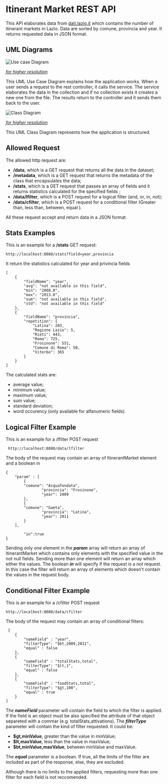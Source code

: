 # Itinerant Market REST API

This API elaborates data from [dati.lazio.it](http://dati.lazio.it/catalog/dataset/f4407fb8-5e36-4311-8422-02d463741780/resource/0fe222fb-213a-4420-b57f-b17e45dbb03d/download/oscoitineranti.csv) which contains the number of itinerant markets in Lazio. Data are sorted by comune, provincia and year. It returns requested data in JSON format.

## UML Diagrams

![Use case Diagram](https://lh3.googleusercontent.com/U0ptTLMbYW2Bze9x1EjsWd_eUhL56Pv0eQUAAXNq1u3IG7VeGd5CMWVVK86WCAG70CL-WjmHnmU "Use Case Diagram")

[*for higher resolution*](https://drive.google.com/open?id=1CE5xuEbxI863LohV2P2lNkLxhkA9CWYb)

This UML Use Case Diagram explains how the application works. When a user sends a request to the rest controller, it calls the service. The service elaborates the data in the collection and if no collection exists it creates a new one from the file. The results return to the controller and it sends them back to the user.

![Class Diagram](https://lh3.googleusercontent.com/XJDnXbyIfx2APcS1KCfDwPqUziexK0k85NTsHe2U_Wo1xvcJkm3EIZ9MD4kPFtIqfmzBgfMuQXI)

[*for higher resolution*](https://drive.google.com/open?id=1w7jZVz99Q9goVO0lj3NWcv9z4jRqLY_P)

This UML Class Diagram represents how the application is structured.

## Allowed Request
The allowed http request are:

 - **/data**, which is a GET request that returns all the data in the dataset;
  - **/metadata**, which is a GET request that returns the metadata of the class that encapsulates the data;
 - **/stats**, which is a GET request that passes an array of fields and it returns statistics calculated for the specified fields ;
 -  **/data/lfilter**, which is a POST request for a logical filter (and, or, in, not);
 - **/data/cfilter**, which is a POST request for a conditional filter (Greater than, less than, between, equal ).


All these request accept and return data in a JSON format.

## Stats Examples

This is an example for a **/stats** GET request:

    http://localhost:8080/stats?field=year,provincia

It return the statistics calculated for year and privincia fields

    [
        {
            "fieldName": "year",
            "avg": "not available in this field",
            "min": "2008.0",
            "max": "2013.0",
            "sum": "not available in this field",
            "std": "not available in this field"
        },
        {
            "fieldName": "provincia",
            "repetition": {
                "Latina": 203,
                "Regione Lazio": 5,
                "Rieti": 443,
                "Roma": 725,
                "Frosinone": 551,
                "Comune di Roma": 50,
                "Viterbo": 365
            }
        }
    ]

The calculated stats are:

 - average value;
 - minimum value;
 - maximum value;
 - sum value;
 - standard deviation;
 - word occurency (only available for alfanumeric fields).

 

## Logical Filter Example

 This is an example for a /lfilter POST request

     http://localhost:8080/data/lfilter

 The body of the request may contain an array of ItinerantMarket element and a boolean in
 

    
	{
		"param" : [
		    {
			"comune": "Acquafondata",
	            	"provincia": "Frosinone",
	            	"year": 2009
		    },
		    {
			"comune": "Gaeta",
	            	"provincia": "Latina",
	            	"year": 2011
		    }
		],
    	
	    	"in":true
    }
Sending only one element in the ***param*** array will return an array of ItinerantMarket which contains only elements with the specified value in the not null fields.
Sending more than one element will return an array which either the values.
The boolean ***in*** will specify if the request is a *not* request. In this case the filter will return an array of elements which doesn't contain the values in the request body.

## Conditional Filter Example
This is an example for a /cfilter POST request

    http://localhost:8080/data/cfilter

 The body of the request may contain an array of conditional filters:

     [
    	{
    		"nameField" : "year",
    		"filterType": "$bt,2009,2011",
    		"equal" : false
    	},
    	{
    		"nameField" : "totalStats,total",
    		"filterType": "$lt,1",
    		"equal" : false
    	},
    	{
    		"nameField" : "foodStats,total",
    		"filterType": "$gt,100",
    		"equal" : true
    	}
    ]
The ***nameField*** parameter will contain the field to which the filter is applied. If the field is an object must be also specified  the attribute of that object separeted with a commar (e.g. totalStats,attivations).
The ***filterType*** parameter will contain the kind of filter requested. It could be: 

 - **$gt,minValue**, greater than the value in minValue;
 - **$lt,maxValue**, less than the value in maxValue;
 - **$bt,minValue,maxValue**, between minValue and maxValue.

The ***equal*** parameter is a boolean. If true, all the limits of the filter are included as part of the response, else, they are excluded.

Although there is no limits to the applied filters, requesting more than one filter for each field is not reccomended. 


